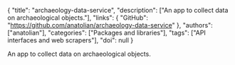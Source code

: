 {
  "title": "archaeology-data-service",
  "description": ["An app to collect data on archaeological objects."],
  "links": {
    "GitHub": "https://github.com/anatolian/archaeology-data-service"
  },
  "authors": ["anatolian"],
  "categories": ["Packages and libraries"],
  "tags": ["API interfaces and web scrapers"],
  "doi": null
}

<!-- Generated by csv2md.R – do not edit by hand -->

An app to collect data on archaeological objects.
